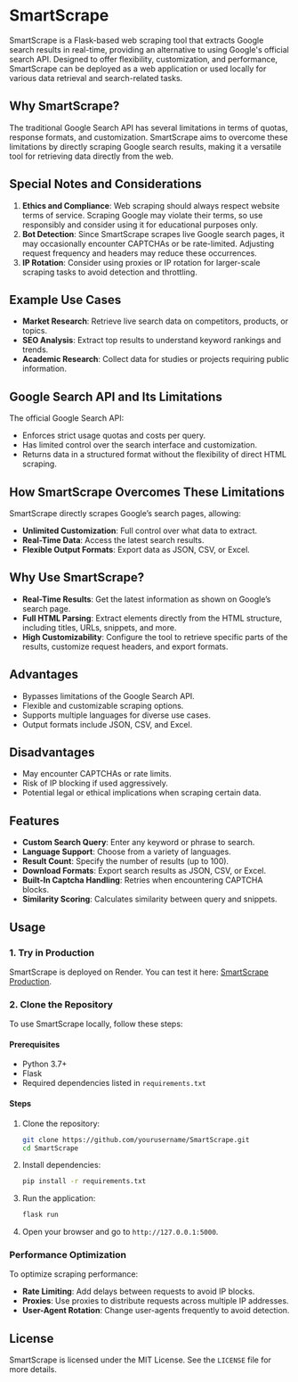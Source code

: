 # SmartScrape

SmartScrape is a Flask-based web scraping tool that extracts Google search results in real-time, providing an alternative to using Google's official search API. Designed to offer flexibility, customization, and performance, SmartScrape can be deployed as a web application or used locally for various data retrieval and search-related tasks.

## Why SmartScrape?

The traditional Google Search API has several limitations in terms of quotas, response formats, and customization. SmartScrape aims to overcome these limitations by directly scraping Google search results, making it a versatile tool for retrieving data directly from the web.

## Special Notes and Considerations

1. **Ethics and Compliance**: Web scraping should always respect website terms of service. Scraping Google may violate their terms, so use responsibly and consider using it for educational purposes only.
2. **Bot Detection**: Since SmartScrape scrapes live Google search pages, it may occasionally encounter CAPTCHAs or be rate-limited. Adjusting request frequency and headers may reduce these occurrences.
3. **IP Rotation**: Consider using proxies or IP rotation for larger-scale scraping tasks to avoid detection and throttling.

## Example Use Cases

- **Market Research**: Retrieve live search data on competitors, products, or topics.
- **SEO Analysis**: Extract top results to understand keyword rankings and trends.
- **Academic Research**: Collect data for studies or projects requiring public information.

## Google Search API and Its Limitations

The official Google Search API:
- Enforces strict usage quotas and costs per query.
- Has limited control over the search interface and customization.
- Returns data in a structured format without the flexibility of direct HTML scraping.

## How SmartScrape Overcomes These Limitations

SmartScrape directly scrapes Google’s search pages, allowing:
- **Unlimited Customization**: Full control over what data to extract.
- **Real-Time Data**: Access the latest search results.
- **Flexible Output Formats**: Export data as JSON, CSV, or Excel.

## Why Use SmartScrape?

- **Real-Time Results**: Get the latest information as shown on Google’s search page.
- **Full HTML Parsing**: Extract elements directly from the HTML structure, including titles, URLs, snippets, and more.
- **High Customizability**: Configure the tool to retrieve specific parts of the results, customize request headers, and export formats.

## Advantages

- Bypasses limitations of the Google Search API.
- Flexible and customizable scraping options.
- Supports multiple languages for diverse use cases.
- Output formats include JSON, CSV, and Excel.

## Disadvantages

- May encounter CAPTCHAs or rate limits.
- Risk of IP blocking if used aggressively.
- Potential legal or ethical implications when scraping certain data.

## Features

- **Custom Search Query**: Enter any keyword or phrase to search.
- **Language Support**: Choose from a variety of languages.
- **Result Count**: Specify the number of results (up to 100).
- **Download Formats**: Export search results as JSON, CSV, or Excel.
- **Built-In Captcha Handling**: Retries when encountering CAPTCHA blocks.
- **Similarity Scoring**: Calculates similarity between query and snippets.

## Usage

### 1. Try in Production

SmartScrape is deployed on Render. You can test it here: [SmartScrape Production](https://smartscrape.onrender.com).

### 2. Clone the Repository

To use SmartScrape locally, follow these steps:

#### Prerequisites
- Python 3.7+
- Flask
- Required dependencies listed in `requirements.txt`

#### Steps

1. Clone the repository:
    ```bash
    git clone https://github.com/yourusername/SmartScrape.git
    cd SmartScrape
    ```

2. Install dependencies:
    ```bash
    pip install -r requirements.txt
    ```

3. Run the application:
    ```bash
    flask run
    ```

4. Open your browser and go to `http://127.0.0.1:5000`.

### Performance Optimization

To optimize scraping performance:
- **Rate Limiting**: Add delays between requests to avoid IP blocks.
- **Proxies**: Use proxies to distribute requests across multiple IP addresses.
- **User-Agent Rotation**: Change user-agents frequently to avoid detection.

## License

SmartScrape is licensed under the MIT License. See the `LICENSE` file for more details.
